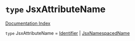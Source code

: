 # `type` JsxAttributeName

[Documentation Index](../README.md)

`type` JsxAttributeName = [Identifier](../private.interface.Identifier/README.md) | [JsxNamespacedName](../private.interface.JsxNamespacedName/README.md)